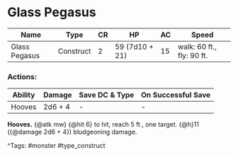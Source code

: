 # Glass Pegasus

| Name | Type | CR | HP | AC | Speed |
|------|------|----|----|----|-------|
| Glass Pegasus | Construct | 2 | 59 (7d10 + 21) | 15 | walk: 60 ft., fly: 90 ft. |

### Actions:

| Ability | Damage | Save DC & Type | On Successful Save |
|---------|--------|----------------|--------------------|
| Hooves | 2d6 + 4 | - | - |


**Hooves.** {@atk mw} {@hit 6} to hit, reach 5 ft., one target. {@h}11 ({@damage 2d6 + 4}) bludgeoning damage.

^Tags: #monster #type_construct
